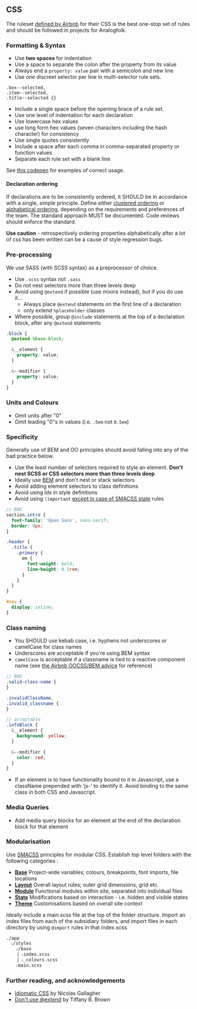 ## CSS

The ruleset [defined by Airbnb][airbnb-css] for their CSS is the best one-stop
set of rules and should be followed in projects for Analogfolk.

### Formatting & Syntax

- Use **two spaces** for indentation
- Use a space to separate the colon after the property from its value
- Always end a `property: value` pair with a semicolon and new line
- Use one discreet selector per line in multi-selector rule sets.

```
.box--selected,
.item--selected,
.title--selected {}
```

- Include a single space before the opening brace of a rule set.
- Use one level of indentation for each declaration
- Use lowercase hex values
- use long form hex values (seven characters including the hash character) for consistency
- Use single quotes consistently
- Include a space after each comma in comma-separated property or function values
- Separate each rule set with a blank line

See [this codepen][codepen1] for examples of correct usage.

#### Declaration ordering

If declarations are to be consistently ordered, it SHOULD be in
accordance with a single, simple principle. Define either
[clustered ordering][css-clustered] or [alphabetical ordering][css-alpha],
depending on the requirements and preferences of the team. The standard
approach MUST be documented. Code reviews should enforce the standard.

**Use caution** - retrospectively ordering properties alphabetically after
a lot of css has been written can be a cause of style regression bugs.

### Pre-processing

We use SASS (with SCSS syntax) as a preprocessor of choice.

- Use `.scss` syntax not `.sass`
- Do not nest selectors more than three levels deep
- Avoid using `@extend` if possible (use mixins instead), but if you do use it...
  - Always place `@extend` statements on the first line of a declaration
  - only extend `%placeholder` classes
- Where possible, group `@include` statements at the top of a
  declaration block, after any `@extend` statements

```scss
.block {
  @extend %base-block;

  &__element {
    property: value;
  }

  &--modifier {
    property: value;
  }
}
```

### Units and Colours

- Omit units after "0"
- Omit leading "0"s in values (i.e. `.5em` not `0.5em`)

### Specificity

Generally use of BEM and OO principles should avoid falling into any of the bad practice below.

- Use the least number of selectors required to style an element. **Don't nest SCSS or CSS selectors more than three levels deep**
- Ideally use [BEM][bem-101] and don't nest or stack selectors
- Avoid adding element selectors to class definitions
- Avoid using Ids in style definitions
- Avoid using `!important` [except in case of SMACSS state][smacss-state] rules

```scss
// BAD
section.intro {
  font-family: 'Open Sans', sans-serif;
  border: 0px;
}

.header {
  .title {
    .primary {
      em {
        font-weight: bold;
        line-height: 0.5rem;
      }
    }
  }
}

#nav {
  display: inline;
}
```

### Class naming

- You SHOULD use kebab case, i.e. hyphens not underscores or camelCase for class names
- Underscores are acceptable if you're using BEM syntax
- `camelCase` is acceptable if a classname is tied to a reactive component name (see [the Airbnb OOCSS/BEM advice][airbnb-oocss] for reference)

```scss
// BAD
.valid-class-name {
}

.invalidClassName,
.invalid_classname {
}

// acceptable
.infoBlock {
  &__element {
    background: yellow;
  }

  &--modifier {
    color: red;
  }
}
```

- If an element is to have functionality bound to it in Javascript, use a
  className prepended with 'js-' to identify it. Avoid binding to the same
  class in both CSS and Javascript.

### Media Queries

- Add media query blocks for an element at the end of the declaration
  block for that element

### Modularisation

Use [SMACSS][smacss] principles for modular CSS. Establish top level
folders with the following categories :

- **[Base][smacss-base]**
  Project-wide variables; colours, breakpoints, font imports, file locations
- **[Layout][smacss-layout]**
  Overall layout rules; outer grid dimensions, grid etc.
- **[Module][smacss-module]**
  Functional modules within site, separated into individual files
- **[State][smacss-state]**
  Modifications based on interaction - i.e. hidden and visible states
- **[Theme][smacss-theme]**
  Customisations based on overall site context

Ideally include a main.scss file at the top of the folder structure.
Import an index files from each of the subsidiary folders, and import
files in each directory by using `@import` rules in that index.scss

```
./app
  ˪/styles
    ˫/base
    | ˫index.scss
    | ˪_colours.scss
    ˪main.scss
```

### Further reading, and acknowledgements

- [Idiomatic CSS][idiomatic] by Nicolas Gallagher
- [Don't use @extend][dont-extend] by Tiffany B. Brown

[airbnb-css]: https://github.com/airbnb/css
[css-clustered]: https://webdesign.tutsplus.com/articles/outside-in-ordering-css-properties-by-importance--cms-21685
[css-alpha]: https://meiert.com/en/blog/on-declaration-sorting/
[codepen1]: http://codepen.io/gwawr/pen/VaROdB
[bem-101]: https://css-tricks.com/bem-101/
[airbnb-oocss]: https://github.com/airbnb/css#oocss-and-bem
[smacss]: https://smacss.com/book/categorizing
[smacss-base]: http://smacss.com/book/type-base
[smacss-layout]: http://smacss.com/book/type-layout
[smacss-module]: http://smacss.com/book/type-module
[smacss-state]: http://smacss.com/book/type-state
[smacss-theme]: http://smacss.com/book/type-theme
[idiomatic]: https://github.com/necolas/idiomatic-css
[dont-extend]: https://webinista.com/updates/dont-use-extend-sass/

